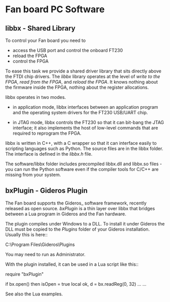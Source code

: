 # Fan board PC Software

## libbx - Shared Library

To control your Fan board you need to

- access the USB port and control the onboard FT230
- reload the FPGA
- control the FPGA

To ease this task we provide a shared driver library that sits
directly above the FTDI chip drivers.
The *libbx* library operates at the level of *write to the FPGA*,
*read from the FPGA*, and *reload the FPGA*. It knows nothing about the
firmware inside the FPGA, nothing about the register allocations.

libbx operates in two modes.

- in application mode, libbx interfaces between an application program
  and the operating system drivers for the FT230 USB/UART chip.

- in JTAG mode, libbx controls the FT230 so that it can bit-bang the
  JTAG interface; it also implements the host of low-level commands that
  are required to reprogram the FPGA.

libbx is written in C++, with a C wrapper so
that it can interface easily to scripting languages such as Python.
The source files are in the libbx folder.
The interface is defined in the *libbx.h* file.

The software/libbx folder includes precompiled libbx.dll
and libbx.so files - you can run the Python software even if
the compiler tools for C/C++ are missing from your system.

## bxPlugin - Gideros Plugin

The Fan board supports the Gideros_ software framework,
recently released as open source.
*bxPlugin* is a thin layer over libbx that bridges between a Lua program in
Gideros and the Fan hardware.

The plugin compiles under Windows to a DLL.
To install it under Gideros the DLL must be copied to the *Plugins* folder
of your Gideros installation.
Usually this is here::

  C:\Program Files\Gideros\Plugins

You may need to run as Administrator.

With the plugin installed, it can be used in a Lua script like this::

  require "bxPlugin"

  if bx.open() then
    isOpen = true
    local ok, d = bx.readReg(0, 32)
    ...
    ...

See also the Lua examples.
